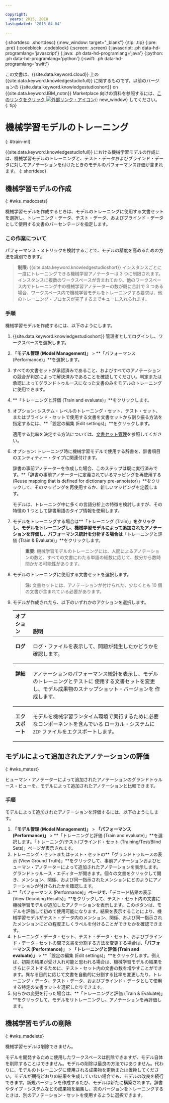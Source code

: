 ```yaml
---

copyright:
  years: 2015, 2018
lastupdated: "2018-04-04"

---
```


{:shortdesc: .shortdesc}
{:new_window: target="_blank"}
{:tip: .tip}
{:pre: .pre}
{:codeblock: .codeblock}
{:screen: .screen}
{:javascript: .ph data-hd-programlang='javascript'}
{:java: .ph data-hd-programlang='java'}
{:python: .ph data-hd-programlang='python'}
{:swift: .ph data-hd-programlang='swift'}

この文書は、{{site.data.keyword.cloud}} 上の {{site.data.keyword.knowledgestudiofull}} に関するものです。以前のバージョンの {{site.data.keyword.knowledgestudioshort}} on {{site.data.keyword.IBM_notm}} Marketplace 向けの資料を参照するには、[このリンクをクリック ![外部リンク・アイコン](../../icons/launch-glyph.svg "外部リンク・アイコン")](https://console.bluemix.net/docs/services/knowledge-studio/train-ml.html){: new_window} してください。
{: tip}

# 機械学習モデルのトレーニング
{: #train-ml}

{{site.data.keyword.knowledgestudiofull}} における機械学習モデルの作成には、機械学習モデルのトレーニングと、テスト・データおよびブラインド・データに対してアノテーションを付けたときのモデルのパフォーマンス評価が含まれます。
{: shortdesc}

## 機械学習モデルの作成
{: #wks_madocsets}

機械学習モデルを作成するときは、モデルのトレーニングに使用する文書セットを選択し、トレーニング・データ、テスト・データ、およびブラインド・データとして使用する文書のパーセンテージを指定します。

### この作業について

パフォーマンス・メトリックを検討することで、モデルの精度を高めるための方法を識別できます。

> **制限:** {{site.data.keyword.knowledgestudioshort}} インスタンスごとに一度にトレーニングできる機械学習アノテーターは 3 つに制限されます。インスタンスに複数のワークスペースが含まれており、他のワークスペース内でトレーニング中の機械学習アノテーターの数が既に合計で 3 つある場合、ワークスペース内で機械学習モデルをトレーニングする要求は、他のトレーニング・プロセスが完了するまでキューに入れられます。

### 手順

機械学習モデルを作成するには、以下のようにします。

1. {{site.data.keyword.knowledgestudioshort}} 管理者としてログインし、ワークスペースを選択します。
1. **「モデル管理 (Model Management)」** > **「パフォーマンス (Performance)」**を選択します。
1. すべての文書セットが承認済みであること、およびすべてのアノテーションの競合が判定によって解決済みであることを確認してください。判定または承認によってグランドトゥルースになった文書のみをモデルのトレーニングに使用できます。
1. **「トレーニングと評価 (Train and evaluate)」**をクリックします。
1. オプション: システム・レベルのトレーニング・セット、テスト・セット、またはブラインド・セットで使用する文書を文書セットから割り振る方法を指定するには、**「設定の編集 (Edit settings)」**をクリックします。

    適用する比率を決定する方法については、[文書セット管理](/docs/services/watson-knowledge-studio/improve-ml.html#wks_mamanagedata)を参照してください。

1. オプション: トレーニング時に機械学習モデルで使用する辞書を、辞書項目のエンティティー・タイプに関連付けます。

    辞書の事前アノテーターを作成した場合、このステップは既に実行済みです。**「辞書の事前アノテーターに定義されているマッピングを再使用する (Reuse mapping that is defined for dictionary pre-annotator)」**をクリックして、そのマッピングを再使用するか、新しいマッピングを定義します。

    モデルは、トレーニング中に多くの言語分析上の特徴を検討しますが、その特徴の 1 つとして辞書用語のタイプ情報を使用します。

1. モデルをトレーニングする場合は**「トレーニング (Train)」**をクリックし、モデルをトレーニングし、機械学習モデルによって追加されたアノテーションを評価し、パフォーマンス統計を分析する場合は**「トレーニングと評価 (Train & Evaluate)」**をクリックします。

    > **重要:** 機械学習モデルのトレーニングには、人間によるアノテーションの数と、すべての文書にわたる単語の総数に応じて、数分から数時間かかる可能性があります。

1. モデルのトレーニングに使用する文書セットを選択します。

    > **注:** 文書セットには、アノテーションが付けられた、少なくとも 10 個の文書が含まれている必要があります。

1. モデルが作成されたら、以下のいずれかのアクションを選択します。

    <table border="1" frame="hsides" rules="rows" cellpadding="4" cellspacing="0" summary="この表の各行で、選択項目のいずれかのオプションを説明します。" class="simpletable choicetable choicetableborder">
      <thead><tr><th id="d33883e137-option" valign="bottom" align="left" class="ncol thleft thbot">オプション</th>
          <th id="d33883e137-desc" valign="bottom" align="left" class="ncol thleft thbot">説明</th></tr></thead>
      <tbody><tr class="strow chrow"><td valign="top" headers="d33883e137-option" id="d33883e139" class="stentry choption ncol"><p class="p wrapper"><strong>ログ</strong></p></td>
          <td valign="top" headers="d33883e137-desc d33883e139" class="stentry chdesc ncol"><p class="p wrapper">ログ・ファイルを表示して、問題が発生したかどうかを確認します。</p></td>
        </tr>
        <tr class="strow chrow"><td valign="top" headers="d33883e137-option" id="d33883e144" class="stentry choption ncol"><p class="p wrapper"><strong>詳細</strong></p></td>
          <td valign="top" headers="d33883e137-desc d33883e144" class="stentry chdesc ncol"><p class="p wrapper">アノテーションのパフォーマンス統計を表示し、モデルのトレーニングとテストに
              使用する文書セットを変更し、モデル成果物のスナップショット・バージョンを
              作成します。</p></td>
        </tr>
        <tr class="strow chrow"><td valign="top" headers="d33883e137-option" id="d33883e149" class="stentry choption ncol"><p class="p wrapper"><strong>エクスポート</strong></p></td>
          <td valign="top" headers="d33883e137-desc d33883e149" class="stentry chdesc ncol"><p class="p wrapper">モデルを機械学習ランタイム環境で実行するために必要なコンポーネントを含んでいる
              ローカル・システムに <code>ZIP</code> ファイルをエクスポートします。</p></td>
        </tr>
      </tbody>
    </table>

## モデルによって追加されたアノテーションの評価
{: #wks_matest}

ヒューマン・アノテーターによって追加されたアノテーションのグランドトゥルース・ビューを、モデルによって追加されたアノテーションと比較できます。

### 手順

モデルによって追加されたアノテーションを評価するには、以下のようにします。

1. **「モデル管理 (Model Management)」** > **「パフォーマンス (Performance)」** > **「トレーニングと評価 (Train and evaluate)」**を選択します。「トレーニング/テスト/ブラインド・セット (Training/Test/Blind Sets)」ページが表示されます。
1. トレーニング・セットまたはテスト・セットの**「グランドトゥルースの表示 (View Ground Truth)」**をクリックして、事前アノテーションおよびヒューマン・アノテーターによって追加されたアノテーションを表示します。グランドトゥルース・エディターが開きます。個々の文書をクリックして開き、メンション、関係、および同一指示されたメンションにどのようにアノテーションが付けられたかを確認します。
1. **「パフォーマンス (Performance)」**ページで、**「デコード結果の表示 (View Decoding Results)」**をクリックして、テスト・セット内の文書に機械学習モデルが追加したアノテーションを表示します。このボタンは、モデルを評価して初めて使用可能になります。結果を表示することにより、機械学習モデルがテスト・データ内のメンション、関係、および同一指示されたメンションにどの程度正しくラベルを付けることができたかを確認できます。
1. トレーニング・データ・セット、テスト・データ・セット、およびブラインド・データ・セットの間で文書を分割する方法を変更する場合は、**「パフォーマンス (Performance)」** > **「トレーニングと評価 (Train and evaluate)」** > **「設定の編集 (Edit settings)」**をクリックします。例えば、初期の結果が受け入れ可能と思われる場合は、機械学習モデルの結果をさらにテストするために、テスト・セット内の文書の数を増やすことができます。異なる目的に応じて文書を自動的に分割する比率を変更したり、トレーニング・データ、テスト・データ、およびブラインド・データとして使用する特定の文書セットを選択したりできます。
1. 何らかの変更を行った場合は、**「トレーニングと評価 (Train & Evaluate)」**をクリックして、モデルをリトレーニングし、アノテーションを再評価します。

## 機械学習モデルの削除
{: #wks_madelete}

機械学習モデルは削除できません。

モデルを開発するために使用したワークスペースは削除できますが、モデル自体を削除することはできません。モデルの削除は最良の方法ではありません。代わりに、モデルのトレーニングに使用される成果物を更新または置換してください。モデルが期待どおりの結果を生成していない場合でも、モデルの改良を続行できます。新規バージョンを作成するたび、モデルは新たに構築されます。辞書やタイプ・システムなどの成果物を編集し、次のバージョンをトレーニングするときは、別のアノテーション・セットを使用するように選択できます。
